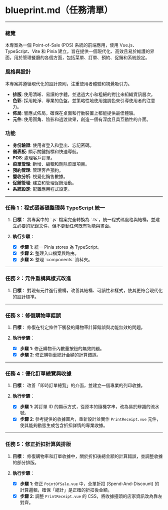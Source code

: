 # blueprint.md（任務清單）

---

### 總覽

本專案為一個 Point-of-Sale (POS) 系統的前端應用，使用 Vue.js、TypeScript、Vite 和 Pinia 建立。旨在提供一個現代化、高效且易於維護的界面，用於管理餐廳的各個方面，包括菜單、訂單、預約、促銷和系統設定。

### 風格與設計

本專案將遵循現代化的設計原則，注重使用者體驗和視覺吸引力。

*   **排版**: 使用清晰、易讀的字體，並透過大小和粗細的對比來組織資訊層次。
*   **色彩**: 採用乾淨、專業的色盤，並策略性地使用強調色來引導使用者的注意力。
*   **佈局**: 響應式佈局，確保在桌面和行動裝置上都能提供最佳體驗。
*   **元件**: 使用圓角、陰影和過渡效果，創造一個有深度且具互動性的介面。

### 功能

*   **身份驗證**: 使用者登入和登出、忘記密碼。
*   **儀表板**: 顯示關鍵指標和快速導航。
*   **POS**: 處理客戶訂單。
*   **菜單管理**: 新增、編輯和刪除菜單項目。
*   **預約管理**: 管理客戶預約。
*   **營收分析**: 視覺化銷售數據。
*   **促銷管理**: 建立和管理促銷活動。
*   **系統設定**: 配置應用程式設定。

---

### 任務 1：程式碼基礎整理與 TypeScript 統一

1.  **目標**：
    將專案中的 \`.js\` 檔案完全轉換為 \`.ts\`，統一程式碼風格與結構，並建立必要的紀錄文件，但不更動任何既有功能與畫面。

2.  **執行步驟**：
    *   [x] **步驟 1**: 統一 Pinia stores 為 TypeScript。
    *   [x] **步驟 2**: 整理入口檔案與路由。
    *   [x] **步驟 3**: 整理 \`components\` 資料夾。

---

### 任務 2：元件重構與樣式改進

1.  **目標**：
    對現有元件進行重構，改善其結構、可讀性和樣式，使其更符合現代化的設計標準。

---

### 任務 3：修復購物車錯誤

1.  **目標**：
    修復在特定條件下觸發的購物車計算錯誤與功能無效的問題。

2.  **執行步驟**：
    *   [x] **步驟 1**: 修正購物車內數量按鈕的無效問題。
    *   [x] **步驟 2**: 修正購物車總計金額的計算錯誤。

---

### 任務 4：優化訂單總覽與收據

1.  **目標**：
    改善「即時訂單總覽」的介面，並建立一個專業的列印收據。

2.  **執行步驟**：
    *   [x] **步驟 1**: 將訂單 ID 的顯示方式，從原本的隨機字串，改為易於辨識的流水號。
    *   [x] **步驟 2**: 參考提供的收據圖片，重新設計並實作 `PrintReceipt.vue` 元件，使其能夠動態生成包含折扣詳情的專業收據。

---

### 任務 5：修正折扣計算與排版

1.  **目標**：
    修復購物車和訂單收據中，關於折扣後總金額的計算錯誤，並調整收據的部分排版。

2.  **執行步驟**：
    *   [x] **步驟 1**: 修正 `PointOfSale.vue` 中，全單折扣 (Spend-And-Discount) 的計算邏輯，確保「總計」是正確的折扣後金額。
    *   [x] **步驟 2**: 調整 `PrintReceipt.vue` 的 CSS，將收據擡頭的店家資訊改為靠左對齊。
